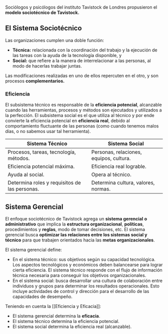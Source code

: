 Sociólogos y psicólogos del instituto Tavistock de Londres propusieron el **modelo sociotécnico de Tavistock.**

## El Sistema Sociotécnico

Las organizaciones cumplen una doble función:
- **Técnica:** relacionada con la coordinación del trabajo y la ejecución de las tareas con la ayuda de la tecnología disponible, y
- **Social:** que refiere a la manera de interrelacionar a las personas, al modo de hacerlas trabajar juntas.

Las modificaciones realizadas en uno de ellos repercuten en el otro, y son procesos **complementarios.**

### Eficiencia

El subsistema técnico es responsable de la **eficiencia potencial**, alcanzable cuando las herramientas, procesos y métodos son ejecutados y utilizados a la perfección. El subsistema social es el que utiliza al técnico y por ende convierte la eficiencia potencial en **eficiencia real**, debido al comportamiento fluctuante de las personas (como cuando tenemos malos días, o no sabemos usar tal herramienta).

| Sistema Técnico                               | Sistema Social                          |
| --------------------------------------------- | --------------------------------------- |
| Procesos, tareas, tecnología, métodos.        | Personas, relaciones, equipos, cultura. |
| Eficiencia potencial máxima.                  | Eficiencia real lograble.               |
| Ayuda al social.                              | Opera al técnico.                       |
| Determina roles y requisitos de las personas. | Determina cultura, valores, normas.     |

## Sistema Gerencial

El enfoque sociotécnico de Tavistock agrega un **sistema gerencial** **o administrativo** que implica la **estructura organizacional**, **políticas**, procedimientos y **reglas**, modo de tomar decisiones, etc. El sistema gerencial busca **optimizar las relaciones entre los sistemas social y técnico** para que trabajen orientados hacia las **metas organizacionales**.

El sistema gerencial define:
- En el sistema técnico: sus objetivos según su capacidad tecnológica. Los aspectos tecnológicos y económicos deben balancearse para lograr cierta eficiencia. El sistema técnico responde con el flujo de información técnica necesaria para conseguir los objetivos organizacionales.
- En el sistema social: busca desarrollar una cultura de colaboración entre individuos y grupos para determinar los resultados operacionales. Esto incluye actividades de control y dirección para el desarrollo de las capacidades de desempeño.

Teniendo en cuenta la [[Eficiencia y Eficacia]]:
- El sistema gerencial determina la **eficacia**.
- El sistema técnico determina la eficiencia potencial.
- El sistema social determina la eficiencia real (alcanzable).